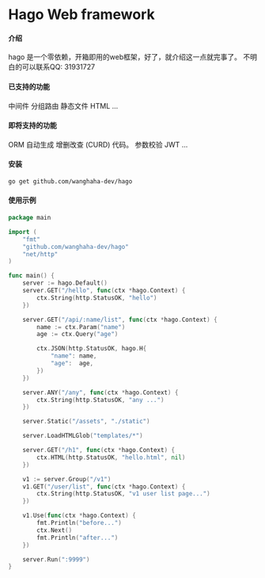 # Hago Web framework

#### 介绍
hago 是一个零依赖，开箱即用的web框架，好了，就介绍这一点就完事了。
不明白的可以联系QQ: 31931727

#### 已支持的功能
中间件
分组路由
静态文件
HTML
...

#### 即将支持的功能
ORM
自动生成 增删改查 (CURD) 代码。
参数校验
JWT
...

#### 安装
```sh
go get github.com/wanghaha-dev/hago
```

#### 使用示例
```go
package main

import (
	"fmt"
	"github.com/wanghaha-dev/hago"
	"net/http"
)

func main() {
	server := hago.Default()
	server.GET("/hello", func(ctx *hago.Context) {
		ctx.String(http.StatusOK, "hello")
	})

	server.GET("/api/:name/list", func(ctx *hago.Context) {
		name := ctx.Param("name")
		age := ctx.Query("age")

		ctx.JSON(http.StatusOK, hago.H{
			"name": name,
			"age":  age,
		})
	})

	server.ANY("/any", func(ctx *hago.Context) {
		ctx.String(http.StatusOK, "any ...")
	})

	server.Static("/assets", "./static")

	server.LoadHTMLGlob("templates/*")

	server.GET("/h1", func(ctx *hago.Context) {
		ctx.HTML(http.StatusOK, "hello.html", nil)
	})

	v1 := server.Group("/v1")
	v1.GET("/user/list", func(ctx *hago.Context) {
		ctx.String(http.StatusOK, "v1 user list page...")
	})

	v1.Use(func(ctx *hago.Context) {
		fmt.Println("before...")
		ctx.Next()
		fmt.Println("after...")
	})

	server.Run(":9999")
}
```